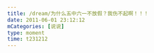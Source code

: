 ```yaml
---
title: /dream/为什么五中六一不放假？我伤不起啊！！！
date: 2011-06-01 23:12:12
mCategories: [说说]
type: moment
time: t231212
---
```


